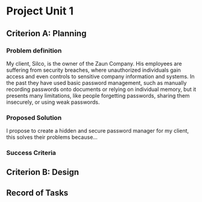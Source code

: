 # Project Unit 1

## Criterion A: Planning

### Problem definition
My client, Silco, is the owner of the Zaun Company. His employees are suffering from security breaches, where unauthorized individuals gain access and even controls to sensitive company information and systems. In the past they have used basic password management, such as manually recording passwords onto documents or relying on individual memory, but it presents many limitations, like people forgetting passwords, sharing them insecurely, or using weak passwords. 

### Proposed Solution
I propose to create a hidden and secure password manager for my client, this solves their problems because...

### Success Criteria

## Criterion B: Design

## Record of Tasks
